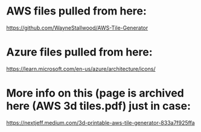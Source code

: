 # AWS files pulled from here:

https://github.com/WayneStallwood/AWS-Tile-Generator

# Azure files pulled from here:

https://learn.microsoft.com/en-us/azure/architecture/icons/

# More info on this (page is archived here (AWS 3d tiles.pdf) just in case:

https://nextjeff.medium.com/3d-printable-aws-tile-generator-833a7f925ffa
